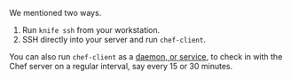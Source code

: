 We mentioned two ways.

1. Run `knife ssh` from your workstation.
1. SSH directly into your server and run `chef-client`.

You can also run `chef-client` as a [daemon, or service,](https://docs.chef.io/ctl_chef_client.html#run-as-a-service) to check in with the Chef server on a regular interval, say every 15 or 30 minutes.
